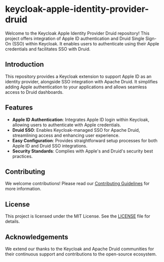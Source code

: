 # keycloak-apple-identity-provider-druid

Welcome to the Keycloak Apple Identity Provider Druid repository! This project offers integration of Apple ID authentication and Druid Single Sign-On (SSO) within Keycloak. It enables users to authenticate using their Apple credentials and facilitates SSO with Druid.

## Introduction

This repository provides a Keycloak extension to support Apple ID as an identity provider, alongside SSO integration with Apache Druid. It simplifies adding Apple authentication to your applications and allows seamless access to Druid dashboards.

## Features

- **Apple ID Authentication**: Integrates Apple ID login within Keycloak, allowing users to authenticate with Apple credentials.
- **Druid SSO**: Enables Keycloak-managed SSO for Apache Druid, streamlining access and enhancing user experience.
- **Easy Configuration**: Provides straightforward setup processes for both Apple ID and Druid SSO integrations.
- **Security Standards**: Complies with Apple's and Druid's security best practices.


## Contributing

We welcome contributions! Please read our [Contributing Guidelines](CONTRIBUTING.md) for more information.

## License

This project is licensed under the MIT License. See the [LICENSE](LICENSE) file for details.

## Acknowledgements

We extend our thanks to the Keycloak and Apache Druid communities for their continuous support and contributions to the open-source ecosystem.
